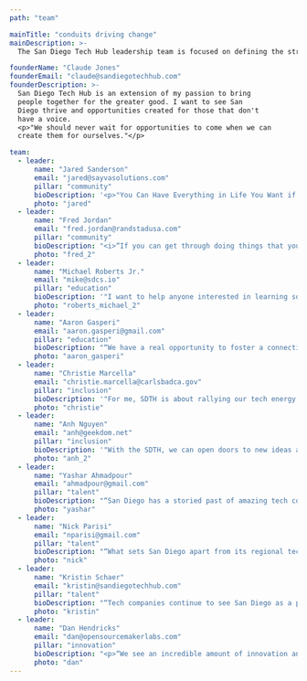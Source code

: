 ```yaml
---
path: "team"

mainTitle: "conduits driving change"
mainDescription: >-
  The San Diego Tech Hub leadership team is focused on defining the strategic direction across the various Pillars of Tech Excellence.  Their goal is to build bridges, create connections, and drive the San Diego Tech Hub community towards change being champions to challenge the status quo.

founderName: "Claude Jones"
founderEmail: "claude@sandiegotechhub.com"
founderDescription: >-
  San Diego Tech Hub is an extension of my passion to bring
  people together for the greater good. I want to see San
  Diego thrive and opportunities created for those that don't
  have a voice.
  <p>"We should never wait for opportunities to come when we can
  create them for ourselves."</p>

team:
  - leader:
      name: "Jared Sanderson"
      email: "jared@sayvasolutions.com"
      pillar: "community"
      bioDescription: '<p>"You Can Have Everything in Life You Want if You Will Just Help Enough Other People Get What They Want.&rdquo; Zig Ziglar</p><p>As part of the Community Pillar, I am passionate about bringing the community together to achieve greatness for the San Diego technology ecosystem.</p>'
      photo: "jared"
  - leader:
      name: "Fred Jordan"
      email: "fred.jordan@randstadusa.com"
      pillar: "community"
      bioDescription: "<i>“If you can get through doing things that you hate to do, on the other side is greatness.”</i> – David Goggins"
      photo: "fred_2"
  - leader:
      name: "Michael Roberts Jr."
      email: "mike@sdcs.io"
      pillar: "education"
      bioDescription: '"I want to help anyone interested in learning software engineering to gain the skills needed to transition into a career in technology."'
      photo: "roberts_michael_2"
  - leader:
      name: "Aaron Gasperi"
      email: "aaron.gasperi@gmail.com"
      pillar: "education"
      bioDescription: "“We have a real opportunity to foster a connection between technology experts in industry and those who are looking to learn.”"
      photo: "aaron_gasperi"
  - leader:
      name: "Christie Marcella"
      email: "christie.marcella@carlsbadca.gov"
      pillar: "inclusion"
      bioDescription: '"For me, SDTH is about rallying our tech energy to improve the lives of people in our communities. San Diego should be known as the place where you can fulfill your potential regardless of your background, race or gender."'
      photo: "christie"
  - leader:
      name: "Anh Nguyen"
      email: "anh@geekdom.net"
      pillar: "inclusion"
      bioDescription: '"With the SDTH, we can open doors to new ideas and opportunities, bridge connections, foster an inclusive and welcoming environment, and appreciate the diverse backgrounds of those around us."'
      photo: "anh_2"
  - leader:
      name: "Yashar Ahmadpour"
      email: "ahmadpour@gmail.com"
      pillar: "talent"
      bioDescription: "“San Diego has a storied past of amazing tech companies. I want to help ensure we bring that back, so that my daughter and other children will want to build the future right here in San Diego.”"
      photo: "yashar"
  - leader:
      name: "Nick Parisi"
      email: "nparisi@gmail.com"
      pillar: "talent"
      bioDescription: "“What sets San Diego apart from its regional tech peers is a genuinely positive culture built around collaboration. There’s a true sense of community and a feeling that a win for one, is a win for all. That’s what SDTH is about, and that’s what I’m about. It's a perfect match.”"
      photo: "nick"
  - leader:
      name: "Kristin Schaer"
      email: "kristin@sandiegotechhub.com"
      pillar: "talent"
      bioDescription: "“Tech companies continue to see San Diego as a place to grow their organizations and also to attract and retain quality talent. I look forward to helping bridge the gap between companies, community and talent and finding fun innovative ways of attracting talent to the city we love!”"
      photo: "kristin"
  - leader:
      name: "Dan Hendricks"
      email: "dan@opensourcemakerlabs.com"
      pillar: "innovation"
      bioDescription: "<p>“We see an incredible amount of innovation and entrepreneurship in this region. From the many microbreweries in the area, to advanced manufacturing companies, to energy and defense industries, to new technology startups – it's an area with incredible economic variety.</p><p>Combined with quality schools in the region, there's potential for significant sustained growth, creating more opportunities for the people that live here. SDTH can be a catalyst to connect people and opportunities in unique ways that truly make a difference.”</p>"
      photo: "dan"
---
```

